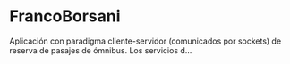 # FrancoBorsani
Aplicación con paradigma cliente-servidor (comunicados por sockets) de reserva de pasajes de ómnibus. Los servicios d…
